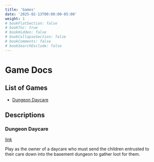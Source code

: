 ```yaml
---
title: 'Games'
date: '2025-02-13T00:00:00-05:00'
weight: 1
# bookFlatSection: false
# bookToc: true
# bookHidden: false
# bookCollapseSection: false
# bookComments: false
# bookSearchExclude: false
---
```


# Game Docs
## List of Games
- [Dungeon Daycare](dungeon-daycare)

## Descriptions
### Dungeon Daycare
[link](dungeon-daycare)

Play as the owner of a daycare who must send the children entrusted to their care down into the basement dungeon to gather loot for them.
